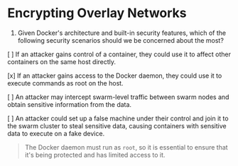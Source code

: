 # Encrypting Overlay Networks

1. Given Docker's architecture and built-in security features, which of the following security scenarios should we be concerned about the most?

[ ] If an attacker gains control of a container, they could use it to affect other containers on the same host directly.

[x] If an attacker gains access to the Docker daemon, they could use it to execute commands as root on the host.

[ ] An attacker may intercept swarm-level traffic between swarm nodes and obtain sensitive information from the data.

[ ] An attacker could set up a false machine under their control and join it to the swarm cluster to steal sensitive data, causing containers with sensitive data to execute on a fake device.

> The Docker daemon must run as `root`, so it is essential to ensure that it's being protected and has limited access to it.
